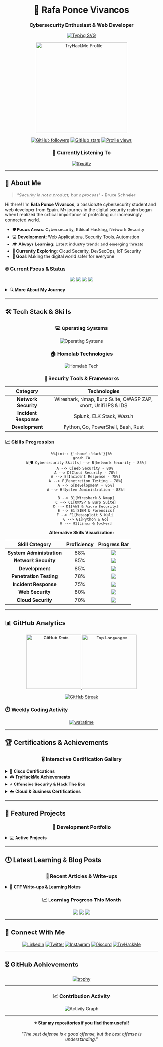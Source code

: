 
<div align="center">

# 🚀 Rafa Ponce Vivancos

### Cybersecurity Enthusiast & Web Developer

[![Typing SVG](https://readme-typing-svg.herokuapp.com?font=Fira+Code&size=18&duration=2000&pause=1000&color=3382ED&background=FFFFFF00&center=true&vCenter=true&width=600&lines=Cybersecurity+Student+%26+Researcher;Web+Development+Enthusiast;Always+Learning+New+Technologies;Protecting+Digital+Spaces)](https://git.io/typing-svg)

<p>
  <img src="https://tryhackme-badges.s3.amazonaws.com/raf181.png" alt="TryHackMe Profile" width="300"/>
</p>

[![GitHub followers](https://img.shields.io/github/followers/raf181?label=Follow&style=social)](https://github.com/raf181)
[![GitHub stars](https://img.shields.io/github/stars/raf181?label=Stars&style=social)](https://github.com/raf181)
[![Profile views](https://komarev.com/ghpvc/?username=raf181&color=3382ed&style=flat-square)](https://github.com/raf181)

### 🎵 Currently Listening To

[![Spotify](https://raf181-spotify-github-readme.vercel.app/api/spotify-playing)](https://open.spotify.com/user/raf181_)

</div>

---

## 🎯 About Me

> *"Security is not a product, but a process"* - Bruce Schneier

Hi there! I'm **Rafa Ponce Vivancos**, a passionate cybersecurity student and web developer from Spain. My journey in the digital security realm began when I realized the critical importance of protecting our increasingly connected world.

- 🛡️ **Focus Areas**: Cybersecurity, Ethical Hacking, Network Security
- 💻 **Development**: Web Applications, Security Tools, Automation
- 🎓 **Always Learning**: Latest industry trends and emerging threats
- 🌱 **Currently Exploring**: Cloud Security, DevSecOps, IoT Security
- 🎯 **Goal**: Making the digital world safer for everyone

### 🔥 Current Focus & Status

<div align="center">

![](https://img.shields.io/badge/Status-Learning%20Cloud%20Security-success?style=flat-square&logo=amazon-aws&logoColor=white)
![](https://img.shields.io/badge/Location-Spain%20🇪🇸-informational?style=flat-square&logo=google-maps&logoColor=white)
![](https://img.shields.io/badge/CTF%20Rank-Rising-orange?style=flat-square&logo=tryhackme&logoColor=white)
![](https://img.shields.io/badge/Favorite%20OS-Debian-red?style=flat-square&logo=debian&logoColor=white)

</div>

<details>
<summary>🔍 <b>More About My Journey</b></summary>
<br>

My interest in cybersecurity began when I realized how vulnerable our online presence can be to various threats. I've been studying and experimenting with different tools and techniques to enhance my knowledge in this field and to help protect myself and others online.

I believe that cybersecurity is not just about technology, it's about understanding human behavior, business processes, and the ever-evolving threat landscape. This holistic approach drives my continuous learning and professional development.

</details>


---

## 🛠️ Tech Stack & Skills

<div align="center">

### 💻 Operating Systems

<img src="https://skillicons.dev/icons?i=windows,debian,linux,redhat,raspberrypi" alt="Operating Systems"/>

### 🏠 Homelab Technologies

<img src="https://skillicons.dev/icons?i=cloudflare,docker,prometheus,sqlite,vscode,ansible" alt="Homelab Tech"/>

### 🔐 Security Tools & Frameworks

</div>

<div align="center">

| Category | Technologies |
|:--------:|:------------:|
| **Network Security** | Wireshark, Nmap, Burp Suite, OWASP ZAP, snort, Unifi IPS & IDS |
| **Incident Response** | Splunk, ELK Stack, Wazuh |
| **Development** | Python, Go, PowerShell, Bash, Rust |

</div>

### 📈 Skills Progression

<div align="center">

```mermaid
%%{init: {'theme':'dark'}}%%
graph TD
    A[🛡️ Cybersecurity Skills] --> B[Network Security - 85%]
    A --> C[Web Security - 80%]
    A --> D[Cloud Security - 70%]
    A --> E[Incident Response - 75%]
    A --> F[Penetration Testing - 78%]
    A --> G[Development - 85%]
    A --> H[System Administration - 88%]
    
    B --> B1[Wireshark & Nmap]
    C --> C1[OWASP & Burp Suite]
    D --> D1[AWS & Azure Security]
    E --> E1[SIEM & Forensics]
    F --> F1[Metasploit & Kali]
    G --> G1[Python & Go]
    H --> H1[Linux & Docker]
```

**Alternative Skills Visualization:**

| Skill Category | Proficiency | Progress Bar |
|:-------------:|:-----------:|:------------:|
| **System Administration** | 88% | ![](https://progress-bar.dev/88?title=SysAdmin&color=00ff00) |
| **Network Security** | 85% | ![](https://progress-bar.dev/85?title=NetSec&color=3382ed) |
| **Development** | 85% | ![](https://progress-bar.dev/85?title=Dev&color=facc15) |
| **Penetration Testing** | 78% | ![](https://progress-bar.dev/78?title=PenTest&color=ff6b35) |
| **Incident Response** | 75% | ![](https://progress-bar.dev/75?title=IR&color=9b59b6) |
| **Web Security** | 80% | ![](https://progress-bar.dev/80?title=WebSec&color=e74c3c) |
| **Cloud Security** | 70% | ![](https://progress-bar.dev/70?title=Cloud&color=1abc9c) |

</div>

---

## 📊 GitHub Analytics

<div align="center">

<a href="https://github.com/raf181">
  <img height="180em" src="https://github-readme-stats.vercel.app/api?username=raf181&show_icons=true&count_private=true&title_color=3382ed&text_color=ffffff&icon_color=facc15&bg_color=1c1917&hide_border=true" alt="GitHub Stats"/>
  <img height="180em" src="https://github-readme-stats.vercel.app/api/top-langs/?username=raf181&layout=compact&title_color=3382ed&text_color=ffffff&bg_color=1c1917&hide_border=true" alt="Top Languages"/>
</a>

</div>

<div align="center">

[![GitHub Streak](https://streak-stats.demolab.com?user=raf181&theme=dark&hide_border=true&background=1C1917&stroke=3382ED&ring=3382ED&fire=FACC15&currStreakLabel=FFFFFF&sideNums=FFFFFF&currStreakNum=FFFFFF&dates=FFFFFF&sideLabels=FFFFFF)](https://git.io/streak-stats)

</div>

### ⏱️ Weekly Coding Activity

<div align="center">

[![wakatime](https://github-readme-stats.vercel.app/api/wakatime?username=raf181&layout=compact&theme=dark&bg_color=1c1917&title_color=3382ed&text_color=ffffff&hide_border=true)](https://wakatime.com/@raf181)

</div>

---

## 🏆 Certifications & Achievements

<div align="center">

### 🎖️ Interactive Certification Gallery

</div>

<details>
<summary>🔐 <b>Cisco Certifications</b></summary>
<br>

### Cybersecurity Track

<div align="center">
<a href="https://www.credly.com/badges/4f66ef73-ae9d-4966-8d23-96ee756d6d38/public_url" title="Junior Cybersecurity Analyst Career Path">
  <img src="https://github.com/user-attachments/assets/acf26c35-1844-4bd5-a4b0-e447a8f3f9ff" width="80" alt="Junior Cybersecurity Analyst"/>
</a>
<a href="https://www.credly.com/badges/3d308ea4-aacb-4a3e-8806-b9b2ac1bdc00/public_url" title="Ethical Hacker">
  <img src="https://github.com/raf181/raf181/assets/93051606/7323066c-c856-4a16-93db-3fd383dc4b0e" width="80" alt="Ethical Hacker"/>
</a>
<a href="https://www.credly.com/badges/3490a74f-ec44-42f7-8b21-0de5bce92f72/public_url" title="Cyber Threat Management">
  <img src="https://github.com/user-attachments/assets/fe7e658e-39ab-48bf-b765-22c5daf55188" width="80" alt="Cyber Threat Management"/>
</a>
<a href="https://www.credly.com/badges/5fefd5d8-136e-454e-bc36-e308e6b89d93/public_url" title="Endpoint Security">
  <img src="https://github.com/raf181/raf181/assets/93051606/a2081547-b789-4c7b-aa92-428b275c0b10" width="80" alt="Endpoint Security"/>
</a>
<a href="https://www.credly.com/badges/ddcef372-6ead-4978-9b75-dfe48abca565/public_url" title="Introduction to Cybersecurity">
  <img src="https://github.com/raf181/raf181/assets/93051606/eefdce47-5eab-4bb8-9cda-b657802b9ace" width="80" alt="Introduction to Cybersecurity"/>
</a>
</div>

### Network Track

<div align="center">
<a href="https://www.credly.com/badges/17b55335-1091-4f83-a746-5166bfbe78ef/public_url" title="Network Defense">
  <img src="https://github.com/user-attachments/assets/2b956de4-fe3d-4cb5-9d9b-1453454e631e" width="80" alt="Network Defense"/>
</a>
<a href="https://www.credly.com/badges/70ea556b-a4a8-4084-90fa-5c3d99628bde/public_url" title="Networking Devices and Initial Configuration">
  <img src="https://github.com/raf181/raf181/assets/93051606/a616342a-c7c6-4c28-98b2-b0461abd9893" width="80" alt="Networking Devices"/>
</a>
<a href="https://www.credly.com/badges/cd83f4ea-92f9-448c-a0ed-89d5aff66641/public_url" title="Networking Basics">
  <img src="https://github.com/raf181/raf181/assets/93051606/223d8ddd-ce83-42f4-8f36-4d084bba3c07" width="80" alt="Networking Basics"/>
</a>
</div>

### IoT & Hardware

<div align="center">
<a href="https://www.credly.com/badges/35fde3ca-41d5-4f4e-8c42-721281b0e67f/public_url" title="Introduction to IoT">
  <img src="https://github.com/user-attachments/assets/590550f9-b252-4aa5-b387-b835d2e81801" width="80" alt="IoT"/>
</a>
<a href="https://www.credly.com/badges/e8b668f8-741c-467c-956e-c5ed48dbf6e1/public_url" title="Computer Hardware Basics">
  <img src="https://github.com/raf181/raf181/assets/93051606/513a5397-b8de-49f9-bec6-517f991da685" width="80" alt="Hardware"/>
</a>
<a href="https://www.credly.com/badges/88e543c0-72c7-4f7d-9c5d-6736e53960a2/public_url" title="Operating Systems Basics">
  <img src="https://github.com/user-attachments/assets/a7d583ed-d7ec-4d45-97f4-c0bf64f3d1bc" width="80" alt="OS Basics"/>
</a>
</div>

</details>

<details>
<summary>🎮 <b>TryHackMe Achievements</b></summary>
<br>

### Recent Completions

<div align="center">
<a href="https://tryhackme.com/r/p/raf181.personal" title="Advent of Cyber 24">
  <img src="https://github.com/user-attachments/assets/9796f19f-07f2-45c1-928c-d8d0d9a247ab" width="80" alt="Advent of Cyber 24"/>
</a>
<a href="https://tryhackme.com/r/p/raf181.personal" title="OhSINT">
  <img src="https://github.com/user-attachments/assets/ad0bde65-f330-4d8a-a1a4-5998b422b65a" width="80" alt="OhSINT"/>
</a>
<a href="https://tryhackme.com/r/p/raf181.personal" title="Webbed">
  <img src="https://github.com/user-attachments/assets/29c18832-23f8-407e-953b-8a4d9546e7e7" width="80" alt="Webbed"/>
</a>
<a href="https://tryhackme.com/r/p/raf181.personal" title="OWASP Top 10">
  <img src="https://github.com/user-attachments/assets/4022ca1e-b96d-4d7d-ac63-1f2a0096c097" width="80" alt="OWASP Top 10"/>
</a>
<a href="https://tryhackme.com/r/p/raf181.personal" title="Mr. Robot">
  <img src="https://github.com/user-attachments/assets/3aa1bd4a-ace6-4305-9566-0dd0c7ea98bd" width="80" alt="Mr. Robot"/>
</a>
</div>

### Advanced Challenges

<div align="center">
<a href="https://tryhackme.com/r/p/raf181.personal" title="Hash Cracker">
  <img src="https://github.com/user-attachments/assets/e0e6e260-e969-48e9-8419-95bd9fbd7c86" width="80" alt="Hash Cracker"/>
</a>
<a href="https://tryhackme.com/r/p/raf181.personal" title="Introduction to Security Engineering">
  <img src="https://github.com/user-attachments/assets/e7166c8e-c22a-424b-8b03-d554e064faa8" width="80" alt="Security Engineering"/>
</a>
<a href="https://tryhackme.com/r/p/raf181.personal" title="cat linux.txt">
  <img src="https://github.com/user-attachments/assets/acba492d-f906-4fd9-9f03-8f9777328011" width="80" alt="cat linux.txt"/>
</a>
<a href="https://tryhackme.com/r/p/raf181.personal" title="Cyber Ready">
  <img src="https://github.com/user-attachments/assets/dabd0cd1-1360-4996-a84e-7355d8299f8d" width="80" alt="Cyber Ready"/>
</a>
</div>

</details>

<details>
<summary>⚡ <b>Offensive Security & Hack The Box</b></summary>
<br>

### Penetration Testing

<div align="center">
<a href="https://www.offsec.com" title="Offensive Security Training">
  <img src="https://github.com/user-attachments/assets/bccf410a-0d2e-4677-ae02-abb910cb4bff" width="80" alt="OffSec"/>
</a>
<a href="https://academy.hackthebox.com/achievement/badge/c155474e-8bce-11ef-864f-bea50ffe6cb4" title="Hack The Box Academy">
  <img src="https://github.com/user-attachments/assets/7e98d3a2-fcca-4c1b-b5dc-6e371a066de9" width="80" alt="HTB Academy"/>
</a>
</div>

</details>

<details>
<summary>☁️ <b>Cloud & Business Certifications</b></summary>
<br>

### Google Cloud & Security

<div align="center">
<a href="https://skillshop.exceedlms.com/student/award/1y46cRQwcuXGhf1qrQYDSEuD" title="Cloud Computing">
  <img src="https://github.com/user-attachments/assets/c4af3836-d8be-4bb0-94c8-2f86a3f9fbd0" width="80" alt="Cloud Computing"/>
</a>
<a href="https://skillshop.exceedlms.com/student/award/XZ335nzFW1LCt4WqMav552Kk" title="Cybersecurity in Remote Work">
  <img src="https://github.com/user-attachments/assets/cb2b1fa5-09d6-4eef-a49b-7402f7547380" width="80" alt="Remote Work Security"/>
</a>
</div>

</details>

---

## 🚀 Featured Projects

<div align="center">

### 🔧 Development Portfolio

</div>

<details>
<summary>💻 <b>Active Projects</b></summary>
<br>

- **[Ghostkey Project](https://github.com/Ghostkey-Project)** - C2 server infrastructure with Go/Python backend
- **[NetTool](https://github.com/NetScout-Go)** -  Open-source project focused on network diagnostics tool
- **Personal Research** - Ongoing security research and tool development

### 📊 TryHackMe Progress Dashboard

<div align="center">

![TryHackMe Stats](https://github-readme-stats.vercel.app/api/pin/?username=raf181&repo=tryhackme-progress&theme=dark&bg_color=1c1917&title_color=3382ed&text_color=ffffff&hide_border=true)

**Current THM Rank:** ![](https://img.shields.io/badge/Rank-Top%2010%25-brightgreen?style=flat-square&logo=tryhackme)
**Completed Rooms:** ![](https://img.shields.io/badge/Rooms-25+-blue?style=flat-square&logo=tryhackme)
**Streak:** ![](https://img.shields.io/badge/Streak-15%20days-orange?style=flat-square&logo=fire)

</div>

</details>

---

## 🕔 Latest Learning & Blog Posts

<div align="center">

### 📖 Recent Articles & Write-ups

</div>

<details>
<summary>📝 <b>CTF Write-ups & Learning Notes</b></summary>
<br>

- 🔐 **[TryHackMe: Mr. Robot Walkthrough](https://learn.raf-181.org/writeups/mr-robot)** - Complete walkthrough with privilege escalation
- 🌐 **[OWASP Top 10 Analysis](https://learn.raf-181.org/security/owasp-analysis)** - Deep dive into web application vulnerabilities  
- 🛡️ **[Network Defense Strategies](https://learn.raf-181.org/defense/network-security)** - IDS/IPS implementation and monitoring
- ☁️ **[Cloud Security Best Practices](https://learn.raf-181.org/cloud/security-practices)** - AWS & Azure security configurations

</details>

<div align="center">

### 📈 Learning Progress This Month

![](https://img.shields.io/badge/Hours%20Studied-42-blue?style=for-the-badge&logo=clock)
![](https://img.shields.io/badge/CTF%20Challenges-8-green?style=for-the-badge&logo=flag)
![](https://img.shields.io/badge/New%20Tools-5-purple?style=for-the-badge&logo=tools)

</div>

---

## 📲 Connect With Me

<div align="center">

[![LinkedIn](https://img.shields.io/badge/LinkedIn-0077B5?style=for-the-badge&logo=linkedin&logoColor=white)](https://linkedin.com/in/raf181)
[![Twitter](https://img.shields.io/badge/Twitter-1DA1F2?style=for-the-badge&logo=twitter&logoColor=white)](https://twitter.com/raf181_)
[![Instagram](https://img.shields.io/badge/Instagram-E4405F?style=for-the-badge&logo=instagram&logoColor=white)](https://instagram.com/raf181_)
[![Discord](https://img.shields.io/badge/Discord-7289DA?style=for-the-badge&logo=discord&logoColor=white)](https://discord.com/users/raf181_#7154)
[![TryHackMe](https://img.shields.io/badge/TryHackMe-212C42?style=for-the-badge&logo=tryhackme&logoColor=white)](https://tryhackme.com/p/raf181)

</div>

---

## 🎖️ GitHub Achievements

<div align="center">

[![trophy](https://github-profile-trophy.vercel.app/?username=raf181&theme=darkhub&no-frame=true&margin-w=15&margin-h=15&column=4)](https://github.com/ryo-ma/github-profile-trophy)

</div>

---

<div align="center">

### 📈 Contribution Activity

![Activity Graph](https://github-readme-activity-graph.vercel.app/graph?username=raf181&bg_color=1c1917&color=ffffff&line=3382ed&point=facc15&area=true&hide_border=true)

</div>

---

<div align="center">

**⭐ Star my repositories if you find them useful!**

*"The best defense is a good offense, but the best offense is understanding."*

</div>
